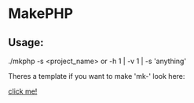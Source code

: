 # MakePHP

## Usage:



./mkphp -s <project_name> or -h 1 | -v 1 | -s 'anything'



Theres a template if you want to make 'mk-<programming lang>' look  here: 

<a href="github.com/Abdulhadi5692HDI/mk-anything.git">click me!</a>

